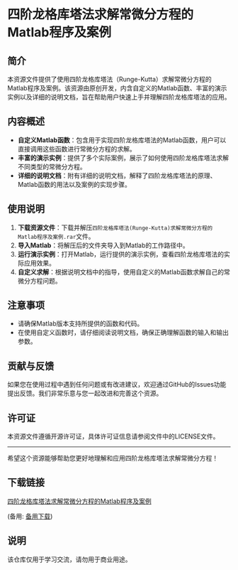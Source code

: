 # 四阶龙格库塔法求解常微分方程的Matlab程序及案例

## 简介
本资源文件提供了使用四阶龙格库塔法（Runge-Kutta）求解常微分方程的Matlab程序及案例。该资源由原创开发，内含自定义的Matlab函数、丰富的演示实例以及详细的说明文档，旨在帮助用户快速上手并理解四阶龙格库塔法的应用。

## 内容概述
- **自定义Matlab函数**：包含用于实现四阶龙格库塔法的Matlab函数，用户可以直接调用这些函数进行常微分方程的求解。
- **丰富的演示实例**：提供了多个实际案例，展示了如何使用四阶龙格库塔法求解不同类型的常微分方程。
- **详细的说明文档**：附有详细的说明文档，解释了四阶龙格库塔法的原理、Matlab函数的用法以及案例的实现步骤。

## 使用说明
1. **下载资源文件**：下载并解压`四阶龙格库塔法(Runge-Kutta)求解常微分方程的Matlab程序及案例.rar`文件。
2. **导入Matlab**：将解压后的文件夹导入到Matlab的工作路径中。
3. **运行演示实例**：打开Matlab，运行提供的演示实例，查看四阶龙格库塔法的实际应用效果。
4. **自定义求解**：根据说明文档中的指导，使用自定义的Matlab函数求解自己的常微分方程问题。

## 注意事项
- 请确保Matlab版本支持所提供的函数和代码。
- 在使用自定义函数时，请仔细阅读说明文档，确保正确理解函数的输入和输出参数。

## 贡献与反馈
如果您在使用过程中遇到任何问题或有改进建议，欢迎通过GitHub的Issues功能提出反馈。我们非常乐意与您一起改进和完善这个资源。

## 许可证
本资源文件遵循开源许可证，具体许可证信息请参阅文件中的LICENSE文件。

---

希望这个资源能够帮助您更好地理解和应用四阶龙格库塔法求解常微分方程！

## 下载链接
[四阶龙格库塔法求解常微分方程的Matlab程序及案例](https://pan.quark.cn/s/7e671ad7a80f) 

(备用: [备用下载](https://pan.baidu.com/s/1PK3XEXoAbIkG0LeVN8GaRg?pwd=1234))

## 说明

该仓库仅用于学习交流，请勿用于商业用途。
